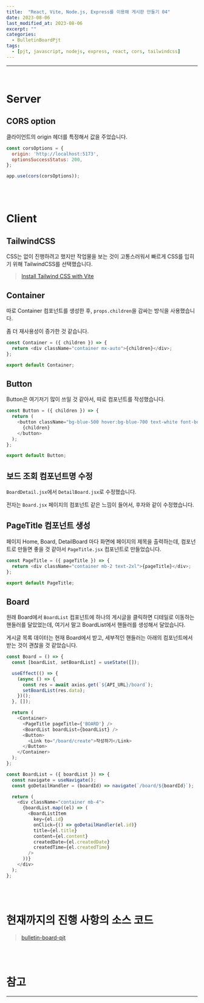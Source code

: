 ```yaml
---
title:  "React, Vite, Node.js, Express를 이용해 게시판 만들기 04"
date: 2023-08-06
last_modified_at: 2023-08-06
excerpt: ""
categories:
  - BulletinBoardPjt
tags:
  - [pjt, javascript, nodejs, express, react, cors, tailwindcss]
---
```


---

<br>

# Server

## CORS option

클라이언트의 origin 헤더를 특정해서 값을 주었습니다.

```javascript
const corsOptions = {
  origin: 'http://localhost:5173',
  optionsSuccessStatus: 200,
};

app.use(cors(corsOptions));
```

<br>
<br>

# Client

## TailwindCSS

CSS는 없이 진행하려고 했지만 작업물을 보는 것이 고통스러워서 빠르게 CSS를 입히기 위해 TailwindCSS를 선택했습니다.

> [Install Tailwind CSS with Vite](https://tailwindcss.com/docs/guides/vite)

## Container

따로 Container 컴포넌트를 생성한 후, `props.children`을 감싸는 방식을 사용했습니다.

좀 더 재사용성이 증가한 것 같습니다.

```javascript
const Container = ({ children }) => {
  return <div className="container mx-auto">{children}</div>;
};

export default Container;
```

## Button

Button은 여기저기 많이 쓰일 것 같아서, 따로 컴포넌트를 작성했습니다.

```javascript
const Button = ({ children }) => {
  return (
    <button className="bg-blue-500 hover:bg-blue-700 text-white font-bold py-2 px-4 rounded transition">
      {children}
    </button>
  );
};

export default Button;
```

## 보드 조회 컴포넌트명 수정

`BoardDetail.jsx`에서 `DetailBoard.jsx`로 수정했습니다.

전자는 `Board.jsx` 페이지의 컴포넌트 같은 느낌이 들어서, 후자와 같이 수정했습니다.

## PageTitle 컴포넌트 생성

페이지 Home, Board, DetailBoard 마다 화면에 페이지의 제목을 출력하는데, 컴포넌트로 만들면 좋을 것 같아서 `PageTitle.jsx` 컴포넌트로 만들었습니다.

```javascript
const PageTitle = ({ pageTitle }) => {
  return <div className="container mb-2 text-2xl">{pageTitle}</div>;
};

export default PageTitle;
```

## Board

원래 Board에서 `BoardList` 컴포넌트에 하나의 게시글을 클릭하면 디테일로 이동하는 핸들러를 달았었는데, 여기서 말고 BoardList에서 핸들러를 생성해서 달았습니다.

게시글 목록 데이터는 현재 Board에서 받고, 세부적인 핸들러는 아래의 컴포넌트에서 받는 것이 괜찮을 것 같았습니다.

```javascript
const Board = () => {
  const [boardList, setBoardList] = useState([]);

  useEffect(() => {
    (async () => {
      const res = await axios.get(`${API_URL}/board`);
      setBoardList(res.data);
    })();
  }, []);

  return (
    <Container>
      <PageTitle pageTitle={'BOARD'} />
      <BoardList boardList={boardList} />
      <Button>
        <Link to="/board/create">작성하기</Link>
      </Button>
    </Container>
  );
};
```

```javascript
const BoardList = ({ boardList }) => {
  const navigate = useNavigate();
  const goDetailHandler = (boardId) => navigate(`/board/${boardId}`);

  return (
    <div className="container mb-4">
      {boardList.map((el) => (
        <BoardListItem
          key={el.id}
          onClick={() => goDetailHandler(el.id)}
          title={el.title}
          content={el.content}
          createdDate={el.createdDate}
          createdTime={el.createdTime}
        />
      ))}
    </div>
  );
};
```



<br>
<br>

# 현재까지의 진행 사항의 소스 코드

> [bulletin-board-pjt](https://github.com/hhejo/bulletin-board-pjt/tree/c117410cccded1c680ebef9e6a4c913bd0c36199)

<br>
<br>

# 참고

---
